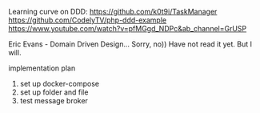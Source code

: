 
Learning curve on DDD:
https://github.com/k0t9i/TaskManager
https://github.com/CodelyTV/php-ddd-example
https://www.youtube.com/watch?v=pfMGgd_NDPc&ab_channel=GrUSP

Eric Evans - Domain Driven Design... Sorry, no)) Have not read it yet. But I will.


implementation plan

1. set up docker-compose
2. set up folder and file
3. test message broker
